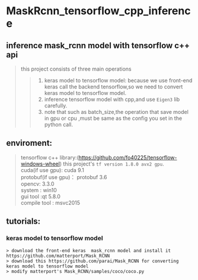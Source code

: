 # MaskRcnn_tensorflow_cpp_inference
## inference mask_rcnn model with tensorflow c++ api
>this project  consists of three main operations
  >>1. keras model to tensorflow model: because we use front-end keras call the backend tensorflow,so we need to convert keras model to tensorflow model.  
  >>2. inference tensorflow  model with cpp,and  use `Eigen3` lib carefully.  
  >>3. note that such as  batch_size,the operation that save model in  gpu or cpu ,must be same as the config you set in the python call.  
  
## enviroment:  
  >tensorflow c++ library:(https://github.com/fo40225/tensorflow-windows-wheel)  this project's `tf version 1.8.0 avx2 gpu`.  
  >cuda(if use gpu): cuda 9.1   
  >protobuf(if use gpu)： protobuf 3.6   
  >opencv: 3.3.0  
  >system : win10  
  >gui tool :qt 5.8.0  
  >compile tool : msvc2015  
  
## tutorials:
  ### keras model to tensorflow model
    > download the front-end keras  mask_rcnn model and install it  https://github.com/matterport/Mask_RCNN  
    > download this https://github.com/parai/Mask_RCNN for converting keras model to tensorflow model 
    > modify matterport's Mask_RCNN/samples/coco/coco.py  
    
  
    
    
  
